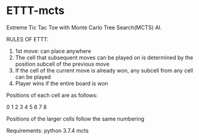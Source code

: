 # ETTT-mcts

Extreme Tic Tac Toe with Monte Carlo Tree Search(MCTS) AI.

RULES OF ETTT:
1) 1st move: can place anywhere
2) The cell that subsequent moves can be played on is determined by the position subcell of the previous move
3) If the cell of the current move is already won, any subcell from any cell can be played
4) Player wins if the entire board is won

Positions of each cell are as follows:

0  1  2
3  4  5
6  7  8

Positions of the larger cells follow the same numbering

Requirements:
python 3.7.4
mcts

